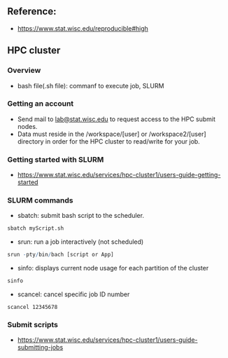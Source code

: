 ## Reference:
- https://www.stat.wisc.edu/reproducible#high

## HPC cluster

### Overview
- bash file(.sh file): commanf to execute job, SLURM

### Getting an account
- Send mail to lab@stat.wisc.edu to request access to the HPC submit nodes.
- Data must reside in the /workspace/[user] or /workspace2/[user] directory in order for the HPC cluster to read/write for your job.


### Getting started with SLURM
- https://www.stat.wisc.edu/services/hpc-cluster1/users-guide-getting-started

### SLURM commands
- sbatch: submit bash script to the scheduler.
```R
sbatch myScript.sh
```
- srun: run a job interactively (not scheduled)
```R
srun -pty/bin/bach [script or App]
```

- sinfo: displays current node usage for each partition of the cluster
```R
sinfo
```

- scancel: cancel specific job ID number
```
scancel 12345678
```
### Submit scripts
- https://www.stat.wisc.edu/services/hpc-cluster1/users-guide-submitting-jobs
